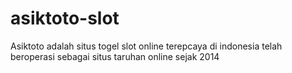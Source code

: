 # asiktoto-slot
Asiktoto adalah situs togel slot online terepcaya di indonesia telah beroperasi sebagai situs taruhan online sejak 2014
